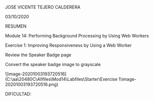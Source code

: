 JOSE VICENTE TEJERO CALDERERA	

03/10/2020

RESUMEN 

Module 14: Performing Background Processing by Using Web Workers

Exercise 1: Improving Responsiveness by Using a Web Worker

Review the Speaker Badge page

Convert the speaker badge image to grayscale

![image-20201003193720516](C:\aa\20480C\Allfiles\Mod14\Labfiles\Starter\Exercise 1\image-20201003193720516.png)

DIFICULTAD:  

